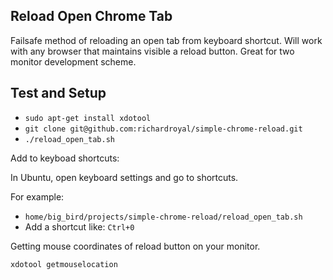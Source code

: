 ## Reload Open Chrome Tab

Failsafe method of reloading an open tab from keyboard shortcut. Will work with any browser that maintains visible a reload button. Great for two monitor development scheme.


## Test and Setup

* `sudo apt-get install xdotool`
* `git clone git@github.com:richardroyal/simple-chrome-reload.git`
* `./reload_open_tab.sh`

Add to keyboad shortcuts:

In Ubuntu, open keyboard settings and go to shortcuts.

For example:
* `home/big_bird/projects/simple-chrome-reload/reload_open_tab.sh`
* Add a shortcut like: `Ctrl+0`


Getting mouse coordinates of reload button on your monitor.

`xdotool getmouselocation`

